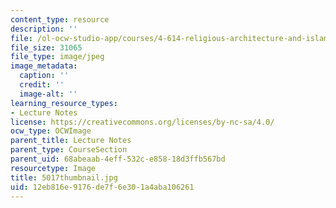 ```yaml
---
content_type: resource
description: ''
file: /ol-ocw-studio-app/courses/4-614-religious-architecture-and-islamic-cultures-fall-2002/12eb816e9176de7f6e301a4aba106261_5017thumbnail.jpg
file_size: 31065
file_type: image/jpeg
image_metadata:
  caption: ''
  credit: ''
  image-alt: ''
learning_resource_types:
- Lecture Notes
license: https://creativecommons.org/licenses/by-nc-sa/4.0/
ocw_type: OCWImage
parent_title: Lecture Notes
parent_type: CourseSection
parent_uid: 68abeaab-4eff-532c-e858-18d3ffb567bd
resourcetype: Image
title: 5017thumbnail.jpg
uid: 12eb816e-9176-de7f-6e30-1a4aba106261
---
```

